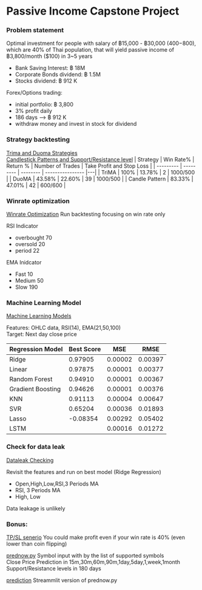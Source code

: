 # Passive Income Capstone Project
### Problem statement
Optimal investment for people with salary of  ฿15,000 - ฿30,000  ($400-$800), which are 40% of Thai population, that will yield passive income of ฿3,800/month ($100) in 3~5 years
- Bank Saving Interest:     ฿ 18M
- Corporate Bonds dividend: ฿ 1.5M
- Stocks dividend:          ฿ 912 K

Forex/Options trading: 
- initial portfolio: ฿ 3,800 
- 3% profit daily
- 186 days --> ฿ 912 K
- withdraw money and invest in stock for dividend

### Strategy backtesting
[Trima and Duoma Strategies](https://github.com/CoryMink/passive_income_capstone/blob/main/Tri_Duo_MA.ipynb) \
[Candlestick Patterns and Support/Resistance level](https://github.com/CoryMink/passive_income_capstone/blob/main/CandleStrategy.ipynb)
| Strategy  | Win Rate% | Return % | Number of Trades | Take Profit and Stop Loss |
| --------- | --------- | -------- | ---------------- |---|
| TriMA |  100%  |  13.78%  |  2  | 1000/500 |
| DuoMA  | 43.58%  | 22.60% | 39 | 1000/500 |
| Candle Pattern | 83.33% | 47.01% | 42 | 600/600 |

### Winrate optimization
[Winrate Optimization](https://github.com/CoryMink/passive_income_capstone/blob/main/WinRateOp.ipynb)
Run backtesting focusing on win rate only

RSI Indicator 
- overbought 70
- oversold 20
- period 22

EMA Inidcator
- Fast 10
- Medium 50
- Slow 190


### Machine Learning Model
[Machine Learning Models](https://github.com/CoryMink/passive_income_capstone/blob/main/PricePredict.ipynb)

Features: OHLC data, RSI(14), EMA(21,50,100) \
Target: Next day close price

| Regression Model  | Best Score | MSE | RMSE |
| ------------- | ------------- | -----| -----|
| Ridge   |  0.97905 | 0.00002 | 0.00397 |
| Linear   | 0.97875  | 0.00001 | 0.00377 |
| Random Forest | 0.94910 | 0.00001 | 0.00367 |
| Gradient Boosting | 0.94626 | 0.00001 | 0.00376 |
| KNN | 0.91113 |0.00004 | 0.00647 |
| SVR | 0.65204 | 0.00036 | 0.01893 |
| Lasso | -0.08354 | 0.00292 | 0.05402 |
| LSTM | | 0.00016 | 0.01272 |

### Check for data leak
[Dataleak Checking](https://github.com/CoryMink/passive_income_capstone/blob/main/daata_leak_or_not.ipynb)

Revisit the features and run on best model (Ridge Regression)
- Open,High,Low,RSI,3 Periods MA
- RSI, 3 Periods MA
- High, Low

Data leakage is unlikely

### Bonus:
[TP/SL senerio](https://github.com/CoryMink/passive_income_capstone/blob/main/tp_sl.ipynb)
You could make profit even if your win rate is 40% (even lower than coin flipping)

[prednow.py](https://github.com/CoryMink/passive_income_capstone/blob/main/prednow.py)
Symbol input with by the list of supported symbols \
Close Price Prediction in 15m,30m,60m,90m,1day,5day,1,week,1month
Support/Resistance levels in 180 days

[prediction](https://minkpp.streamlit.app/)
Streammlit version of prednow.py
